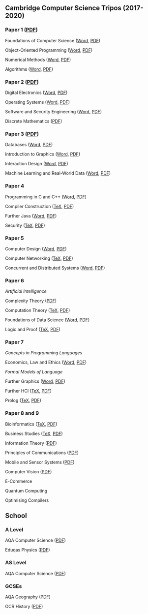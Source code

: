 ## Cambridge Computer Science Tripos (2017-2020)
### Paper 1 ([PDF](https://ashwin-ahuja.com/static/PaperOne.pdf))
Foundations of Computer Science ([Word](https://ashwin-ahuja.com/static/FoundationsOfComputerScience.docx), [PDF](https://ashwin-ahuja.com/static/FoundationsOfComputerScience.pdf))

Object-Oriented Programming ([Word](https://ashwin-ahuja.com/static/Object-OrientedProgramming.docx), [PDF](https://ashwin-ahuja.com/static/Object-OrientedProgramming.pdf))

Numerical Methods ([Word](https://ashwin-ahuja.com/static/NumericalMethods.docx), [PDF](https://ashwin-ahuja.com/static/NumericalMethods.pdf))

Algorithms ([Word](https://ashwin-ahuja.com/static/Algorithms.docx), [PDF](https://ashwin-ahuja.com/static/Algorithms.pdf))

### Paper 2 ([PDF](https://ashwin-ahuja.com/static/PaperTwo.pdf))
Digital Electronics ([Word](https://ashwin-ahuja.com/static/DigitalElectronics.docx), [PDF](https://ashwin-ahuja.com/static/DigitalElectronics.pdf))

Operating Systems ([Word](https://ashwin-ahuja.com/static/OperatingSystems.docx), [PDF](https://ashwin-ahuja.com/static/OperatingSystems.pdf))

Software and Security Engineering ([Word](https://ashwin-ahuja.com/static/SecurityAndSoftwareEngineering), [PDF](https://ashwin-ahuja.com/static/SecurityAndSoftwareEngineering))

Discrete Mathematics ([PDF](https://ashwin-ahuja.com/static/DiscreteMaths.pdf))

### Paper 3 ([PDF](https://ashwin-ahuja.com/static/PaperThree.pdf))
Databases ([Word](https://ashwin-ahuja.com/static/Databases.docx), [PDF](https://ashwin-ahuja.com/static/Databases.pdf))

Introduction to Graphics ([Word](https://ashwin-ahuja.com/static/IntroductionToGraphics.docx), [PDF](https://ashwin-ahuja.com/static/IntroductionToGraphics.pdf))

Interaction Design ([Word](https://ashwin-ahuja.com/static/InteractionDesign.docx), [PDF](https://ashwin-ahuja.com/static/InteractionDesign.pdf))

Machine Learning and Real-World Data ([Word](https://ashwin-ahuja.com/static/MachineLearningAndRealWorldData.docx), [PDF](https://ashwin-ahuja.com/static/MachineLearningAndRealWorldData.pdf))

### Paper 4
Programming in C and C++ ([Word](https://ashwin-ahuja.com/static/ProgrammingInCAndC++.docx), [PDF](https://ashwin-ahuja.com/static/ProgrammingInCAndC++.pdf))

Compiler Construction ([TeX](https://ashwin-ahuja.com/static/CompilerConstruction.tex), [PDF](https://ashwin-ahuja.com/static/CompilerConstruction.pdf))

Further Java ([Word](https://ashwin-ahuja.com/static/FurtherJava.docx), [PDF](https://ashwin-ahuja.com/static/FurtherJava.pdf))

Security ([TeX](https://ashwin-ahuja.com/static/Security.tex), [PDF](https://ashwin-ahuja.com/static/Security.pdf))

### Paper 5
Computer Design ([Word](https://ashwin-ahuja.com/static/ComputerDesign.docx), [PDF](https://ashwin-ahuja.com/static/ComputerDesign.pdf))

Computer Networking ([TeX](https://ashwin-ahuja.com/static/ComputerNetworking.tex), [PDF](https://ashwin-ahuja.com/static/ComputerNetworking.pdf))

Concurrent and Distributed Systems ([Word](https://ashwin-ahuja.com/static/CDS.docx), [PDF](https://ashwin-ahuja.com/static/CDS.pdf))

### Paper 6
*Artificial Intelligence*

Complexity Theory ([PDF](https://ashwin-ahuja.com/static/ComplexityTheory.pdf))

Computation Theory ([TeX](https://ashwin-ahuja.com/static/ComputationTheory.tex), [PDF](https://ashwin-ahuja.com/static/ComputationTheory.pdf))

Foundations of Data Science ([Word](https://ashwin-ahuja.com/static/FoundationsOfDataScience.docx), [PDF](https://ashwin-ahuja.com/static/FoundationsOfDataScience.pdf))

Logic and Proof ([TeX](https://ashwin-ahuja.com/static/LogicAndProof.tex), [PDF](https://ashwin-ahuja.com/static/LogicAndProof.pdf))

### Paper 7
*Concepts in Programming Languages*

Economics, Law and Ethics ([Word](https://ashwin-ahuja.com/static/ELE.docx), [PDF](https://ashwin-ahuja.com/static/ELE.pdf))

*Formal Models of Language*

Further Graphics ([Word](https://ashwin-ahuja.com/static/FurtherGraphics.docx), [PDF](https://ashwin-ahuja.com/static/FurtherGraphics.pdf))

Further HCI ([TeX](https://ashwin-ahuja.com/static/HCI.tex), [PDF](https://ashwin-ahuja.com/static/HCI.pdf))

Prolog ([TeX](https://ashwin-ahuja.com/static/Prolog.tex), [PDF](https://ashwin-ahuja.com/static/Prolog.pdf))

### Paper 8 and 9
Bioinformatics ([TeX](https://ashwin-ahuja.com/static/Bioinformatics.tex), [PDF](https://ashwin-ahuja.com/static/Bioinformatics.pdf))

Business Studies ([TeX](https://ashwin-ahuja.com/static/BusinessStudies.tex), [PDF](https://ashwin-ahuja.com/static/BusinessStudies.pdf))

Information Theory ([PDF](https://ashwin-ahuja.com/static/InformationTheory.pdf))

Principles of Communications ([PDF](https://ashwin-ahuja.com/static/PrinciplesOfCommunication.pdf))

Mobile and Sensor Systems ([PDF](https://ashwin-ahuja.com/static/MobileAndSensorSystems.pdf))

Computer Vision ([PDF](https://ashwin-ahuja.com/static/ComputerVision.pdf))

E-Commerce

Quantum Computing

Optimising Compilers

## School
### A Level
AQA Computer Science ([PDF](https://ashwin-ahuja.com/static/CompALevelNotes.pdf))

Eduqas Physics ([PDF](https://ashwin-ahuja.com/static/PhysicsALevel.pdf))

### AS Level
AQA Computer Science ([PDF](https://ashwin-ahuja.com/static/COMP-Notes.pdf))

### GCSEs
AQA Geography ([PDF](https://ashwin-ahuja.com/static/GeographyGCSE.pdf))

OCR History ([PDF](https://ashwin-ahuja.com/static/HistoryGCSE.pdf))


